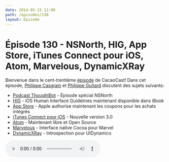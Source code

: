 ```yaml
---
date: 2014-05-15 12:00
path: /episodes/130
layout: Episode
---
```

# Épisode 130 - NSNorth, HIG, App Store, iTunes Connect pour iOS, Atom, Marvelous, DynamicXRay
<p>Bienvenue dans le cent-trentième <a href="https://archive.org/download/cacaocast/cacaocast_130.m4a" title="CacaoCast Episode 130">épisode</a> de CacaoCast! Dans cet épisode, <a href="http://www.twitter.com/philippec" title="Philippe Casgrain sur Twitter">Philippe Casgrain</a> et <a href="http://www.twitter.com/philippeguitard" title="Philippe Guitard sur Twitter">Philippe Guitard</a> discutent des sujets suivants:</p>
<ul><li><a href="http://podcasts.thoughtbot.com/buildphase/38" title="Podcast ThoughtBot">Podcast ThoughtBot</a> - Épisode spécial NSNorth</li>
<li><a href="https://itunes.apple.com/us/book/ios-human-interface-guidelines/id877942287?mt=11" title="HIG">HIG</a> - iOS Human Interface Guidelines maintenant disponible dans iBook</li>
<li><a href="http://www.macrumors.com/2014/05/15/developers-promo-codes-in-app-purchase/" title="App Store">App Store</a> - Apple authorise maintenant les coupons pour les achats intégrés</li>
<li><a href="https://itunes.apple.com/ca/app/itunes-connect/id376771144?mt=8" title="iTunes Connect pour iOS">iTunes Connect pour iOS</a> - Nouvelle version 3.0</li>
<li><a href="https://github.com/blog/1831-atom-free-and-open-source-for-everyone" title="Atom">Atom</a> - Maintenant libre et Open Source</li>
<li><a href="https://github.com/rock-n-code/Marvelous" title="Marvelous">Marvelous</a> - Interface native Cocoa pour Marvel</li>
<li><a href="http://blog.chrismiles.info/2014/05/introducing-dynamicxray.html" title="DynamicXRay">DynamicXRay</a> - Introspection pour UIDynamics</li>
</ul>
<p><audio controls><source src="https://archive.org/download/cacaocast/cacaocast_130.m4a" type="audio/mpeg"><source src="https://archive.org/download/cacaocast/cacaocast_130.m4a" type="audio/mp4">Votre navigateur ne supporte pas l'élément audio / Your browser does not support the audio element.</audio></p>
